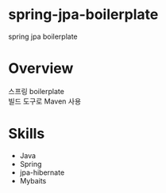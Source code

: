 # spring-jpa-boilerplate
spring jpa boilerplate

# Overview
스프링 boilerplate <br />
빌드 도구로 Maven 사용

# Skills
* Java
* Spring
* jpa-hibernate
* Mybaits

